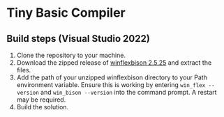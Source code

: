 # Tiny Basic Compiler

## Build steps (Visual Studio 2022)

1. Clone the repository to your machine.
1. Download the zipped release of [winflexbison 2.5.25](https://github.com/lexxmark/winflexbison/releases) and extract the files.
1. Add the path of your unzipped winflexbison directory to your Path environment variable. Ensure this is working by entering `win_flex --version` and `win_bison --version` into the command prompt. A restart may be required.
1. Build the solution.
